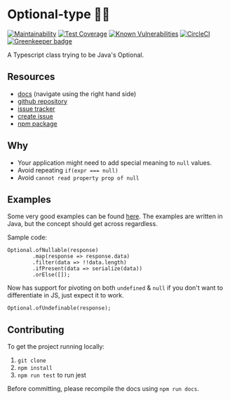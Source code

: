 
# Optional-type 🤷‍♂️

[![Maintainability](https://api.codeclimate.com/v1/badges/14424b3dc99cc590b30b/maintainability)](https://codeclimate.com/github/kreatemore/optional-type/maintainability)
[![Test Coverage](https://api.codeclimate.com/v1/badges/14424b3dc99cc590b30b/test_coverage)](https://codeclimate.com/github/kreatemore/optional-type/test_coverage)
[![Known Vulnerabilities](https://snyk.io/test/github/kreatemore/optional-ts/badge.svg?targetFile=package.json)](https://snyk.io/test/github/kreatemore/optional-ts?targetFile=package.json)
[![CircleCI](https://circleci.com/gh/kreatemore/optional-type.svg?style=svg)](https://circleci.com/gh/kreatemore/optional-type) [![Greenkeeper badge](https://badges.greenkeeper.io/kreatemore/optional-type.svg)](https://greenkeeper.io/)

A Typescript class trying to be Java's Optional.

## Resources

* [docs](https://kreatemore.github.io/optional-type/index.html)
(navigate using the right hand side)
* [github repository](https://github.com/kreatemore/optional-type)
* [issue tracker](https://github.com/kreatemore/optional-type/issues)
* [create issue](https://github.com/kreatemore/optional-type/issues/new/choose)
* [npm package](https://www.npmjs.com/package/optional-type)

## Why

* Your application might need to add special meaning to `null` values.
* Avoid repeating `if(expr === null)`
* Avoid `cannot read property prop of null`

## Examples

Some very good examples can be found [here](http://www.baeldung.com/java-optional).
The examples are written in Java, but the concept should get across regardless.

Sample code:
```
Optional.ofNullable(response)
        .map(response => response.data)
        .filter(data => !!data.length)
        .ifPresent(data => serialize(data))
        .orElse([]);
```

Now has support for pivoting on both `undefined` & `null` if you
don't want to differentiate in JS, just expect it to work.

```
Optional.ofUndefinable(response);
```

## Contributing

To get the project running locally:

1. `git clone`
2. `npm install`
3. `npm run test` to run jest

Before committing, please recompile the docs using `npm run docs`.
